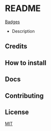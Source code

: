 # README

[Badges]()

- Description

## Credits

## How to install

## Docs

## Contributing

## License

[MIT](LINCENSE)
